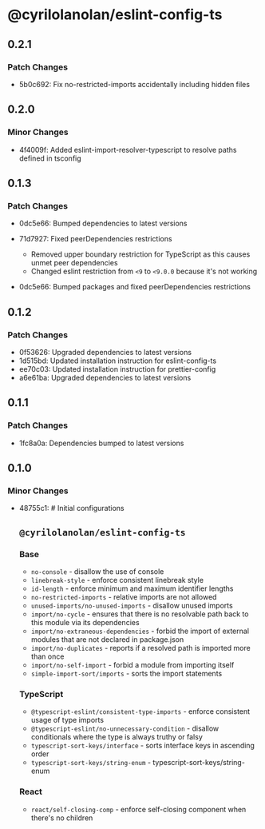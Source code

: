 # @cyrilolanolan/eslint-config-ts

## 0.2.1

### Patch Changes

- 5b0c692: Fix no-restricted-imports accidentally including hidden files

## 0.2.0

### Minor Changes

- 4f4009f: Added eslint-import-resolver-typescript to resolve paths defined in tsconfig

## 0.1.3

### Patch Changes

- 0dc5e66: Bumped dependencies to latest versions
- 71d7927: Fixed peerDependencies restrictions

  - Removed upper boundary restriction for TypeScript as this causes unmet peer dependencies
  - Changed eslint restriction from `<9` to `<9.0.0` because it's not working

- 0dc5e66: Bumped packages and fixed peerDependencies restrictions

## 0.1.2

### Patch Changes

- 0f53626: Upgraded dependencies to latest versions
- 1d515bd: Updated installation instruction for eslint-config-ts
- ee70c03: Updated installation instruction for prettier-config
- a6e61ba: Upgraded dependencies to latest versions

## 0.1.1

### Patch Changes

- 1fc8a0a: Dependencies bumped to latest versions

## 0.1.0

### Minor Changes

- 48755c1: # Initial configurations

  ## `@cyrilolanolan/eslint-config-ts`

  ### Base

  - `no-console` - disallow the use of console
  - `linebreak-style` - enforce consistent linebreak style
  - `id-length` - enforce minimum and maximum identifier lengths
  - `no-restricted-imports` - relative imports are not allowed
  - `unused-imports/no-unused-imports` - disallow unused imports
  - `import/no-cycle` - ensures that there is no resolvable path back to this module via its dependencies
  - `import/no-extraneous-dependencies` - forbid the import of external modules that are not declared in package.json
  - `import/no-duplicates` - reports if a resolved path is imported more than once
  - `import/no-self-import` - forbid a module from importing itself
  - `simple-import-sort/imports` - sorts the import statements

  ### TypeScript

  - `@typescript-eslint/consistent-type-imports` - enforce consistent usage of type imports
  - `@typescript-eslint/no-unnecessary-condition` - disallow conditionals where the type is always truthy or falsy
  - `typescript-sort-keys/interface` - sorts interface keys in ascending order
  - `typescript-sort-keys/string-enum` - typescript-sort-keys/string-enum

  ### React

  - `react/self-closing-comp` - enforce self-closing component when there's no children
